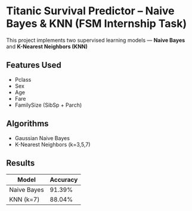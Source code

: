 # Titanic Survival Predictor – Naive Bayes & KNN (FSM Internship Task)

This project implements two supervised learning models — **Naive Bayes** and **K-Nearest Neighbors (KNN)**

## Features Used
- Pclass
- Sex
- Age
- Fare
- FamilySize (SibSp + Parch)

## Algorithms
- Gaussian Naive Bayes
- K-Nearest Neighbors (k=3,5,7)

## Results
| Model       | Accuracy |
|-------------|----------|
| Naive Bayes | 91.39%   |
| KNN (k=7)   | 88.04%   |


